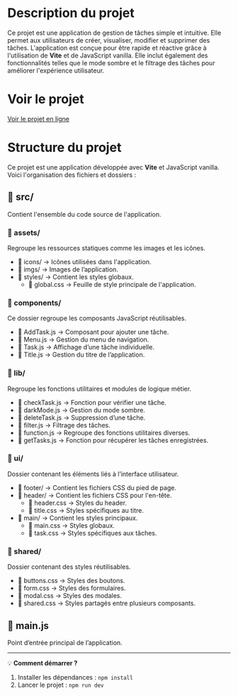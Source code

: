 # Description du projet

Ce projet est une application de gestion de tâches simple et intuitive. Elle permet aux utilisateurs de créer, visualiser, modifier et supprimer des tâches. L'application est conçue pour être rapide et réactive grâce à l'utilisation de **Vite** et de JavaScript vanilla. Elle inclut également des fonctionnalités telles que le mode sombre et le filtrage des tâches pour améliorer l'expérience utilisateur.

# Voir le projet 

[Voir le projet en ligne](https://todo-list-alpha-lyart.vercel.app/)
# Structure du projet

Ce projet est une application développée avec **Vite** et JavaScript vanilla. Voici l'organisation des fichiers et dossiers :

## 📂 src/
Contient l'ensemble du code source de l'application.

### 📂 assets/
Regroupe les ressources statiques comme les images et les icônes.
- 📂 icons/ → Icônes utilisées dans l'application.
- 📂 imgs/ → Images de l’application.
- 📂 styles/ → Contient les styles globaux.
  - 📜 global.css → Feuille de style principale de l'application.

### 📂 components/
Ce dossier regroupe les composants JavaScript réutilisables.
- 📜 AddTask.js → Composant pour ajouter une tâche.
- 📜 Menu.js → Gestion du menu de navigation.
- 📜 Task.js → Affichage d’une tâche individuelle.
- 📜 Title.js → Gestion du titre de l’application.

### 📂 lib/
Regroupe les fonctions utilitaires et modules de logique métier.
- 📜 checkTask.js → Fonction pour vérifier une tâche.
- 📜 darkMode.js → Gestion du mode sombre.
- 📜 deleteTask.js → Suppression d’une tâche.
- 📜 filter.js → Filtrage des tâches.
- 📜 function.js → Regroupe des fonctions utilitaires diverses.
- 📜 getTasks.js → Fonction pour récupérer les tâches enregistrées.

### 📂 ui/
Dossier contenant les éléments liés à l’interface utilisateur.
- 📂 footer/ → Contient les fichiers CSS du pied de page.
- 📂 header/ → Contient les fichiers CSS pour l'en-tête.
  - 📜 header.css → Styles du header.
  - 📜 title.css → Styles spécifiques au titre.
- 📂 main/ → Contient les styles principaux.
  - 📜 main.css → Styles globaux.
  - 📜 task.css → Styles spécifiques aux tâches.

### 📂 shared/
Dossier contenant des styles réutilisables.
- 📜 buttons.css → Styles des boutons.
- 📜 form.css → Styles des formulaires.
- 📜 modal.css → Styles des modales.
- 📜 shared.css → Styles partagés entre plusieurs composants.

## 📜 main.js
Point d’entrée principal de l’application.

---

💡 **Comment démarrer ?**
1. Installer les dépendances : `npm install`
2. Lancer le projet : `npm run dev`

